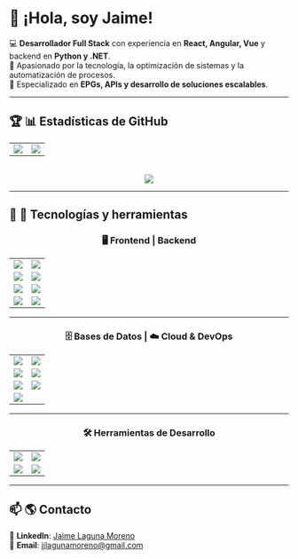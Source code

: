 # 👋 ¡Hola, soy Jaime!

💻 **Desarrollador Full Stack** con experiencia en **React, Angular, Vue** y backend en **Python y .NET**.  
🚀 Apasionado por la tecnología, la optimización de sistemas y la automatización de procesos.  
📡 Especializado en **EPGs, APIs y desarrollo de soluciones escalables**.  

---

## 🏆 📊 Estadísticas de GitHub  
<div align="center">
  
  <table>
    <tr>
      <td>
        <img src="https://github-readme-stats.vercel.app/api?username=jjlagunamoreno&show_icons=true&theme=radical" />
      </td>
      <td>
        <img src="https://github-readme-stats.vercel.app/api/top-langs/?username=jjlagunamoreno&layout=compact&theme=radical" />
      </td>
    </tr>
  </table>

  <br/>

  <img src="https://github-readme-streak-stats.herokuapp.com/?user=jjlagunamoreno&theme=radical" />

</div>

---

## 🔧 🚀 Tecnologías y herramientas  

<div align="center">

### 🖥️ **Frontend** | **Backend**
<table>
  <tr>
    <td align="center">  
      <img src="https://img.shields.io/badge/React-20232A?style=for-the-badge&logo=react&logoColor=61DAFB" />
    </td>
    <td align="center">  
      <img src="https://img.shields.io/badge/Python-3776AB?style=for-the-badge&logo=python&logoColor=white" />
    </td>
  </tr>
  <tr>
    <td align="center">  
      <img src="https://img.shields.io/badge/Vue.js-4FC08D?style=for-the-badge&logo=vue.js&logoColor=white" />
    </td>
    <td align="center">  
      <img src="https://img.shields.io/badge/.NET-512BD4?style=for-the-badge&logo=dotnet&logoColor=white" />
    </td>
  </tr>
  <tr>
    <td align="center">  
      <img src="https://img.shields.io/badge/Angular-DD0031?style=for-the-badge&logo=angular&logoColor=white" />
    </td>
    <td align="center">  
      <img src="https://img.shields.io/badge/Node.js-43853D?style=for-the-badge&logo=node.js&logoColor=white" />
    </td>
  </tr>
  <tr>
    <td align="center">  
      <img src="https://img.shields.io/badge/jQuery-0769AD?style=for-the-badge&logo=jquery&logoColor=white" />
    </td>
    <td align="center">  
      <img src="https://img.shields.io/badge/PHP-777BB4?style=for-the-badge&logo=php&logoColor=white" />
    </td>
  </tr>
</table>

---

### 🗄️ **Bases de Datos** | ☁️ **Cloud & DevOps**
<table>
  <tr>
    <td align="center">  
      <img src="https://img.shields.io/badge/MySQL-4479A1?style=for-the-badge&logo=mysql&logoColor=white" />
    </td>
    <td align="center">  
      <img src="https://img.shields.io/badge/AWS-232F3E?style=for-the-badge&logo=amazon-aws&logoColor=white" />
    </td>
  </tr>
  <tr>
    <td align="center">  
      <img src="https://img.shields.io/badge/SQL_Server-CC2927?style=for-the-badge&logo=microsoft-sql-server&logoColor=white" />
    </td>
    <td align="center">  
      <img src="https://img.shields.io/badge/Azure-0078D4?style=for-the-badge&logo=microsoft-azure&logoColor=white" />
    </td>
  </tr>
  <tr>
    <td align="center">  
      <img src="https://img.shields.io/badge/MongoDB-4EA94B?style=for-the-badge&logo=mongodb&logoColor=white" />
    </td>
    <td align="center">  
      <img src="https://img.shields.io/badge/Bunny_CDN-FF6600?style=for-the-badge&logo=bunny&logoColor=white" />
    </td>
  </tr>
  <tr>
    <td align="center">  
      <img src="https://img.shields.io/badge/Oracle-F80000?style=for-the-badge&logo=oracle&logoColor=white" />
    </td>
    <td align="center">  
    </td>
  </tr>
</table>

---

### 🛠️ **Herramientas de Desarrollo**
<table align="center">
  <tr>
    <td align="center">
      <img src="https://img.shields.io/badge/Git-F05032?style=for-the-badge&logo=git&logoColor=white" />
    </td>
    <td align="center">
      <img src="https://img.shields.io/badge/VS_Code-007ACC?style=for-the-badge&logo=visual-studio-code&logoColor=white" />
    </td>
  </tr>
  <tr>
    <td align="center">
      <img src="https://img.shields.io/badge/Webmin-1A82B1?style=for-the-badge&logo=webmin&logoColor=white" />
    </td>
    <td align="center">
      <img src="https://img.shields.io/badge/Linux-FCC624?style=for-the-badge&logo=linux&logoColor=black" />
    </td>
  </tr>
</table>

</div>

---

## 📫 🌎 Contacto  

🔗 **LinkedIn**: [Jaime Laguna Moreno](https://www.linkedin.com/in/jaime-laguna-moreno/)  
📧 **Email**: jjlagunamoreno@gmail.com  
